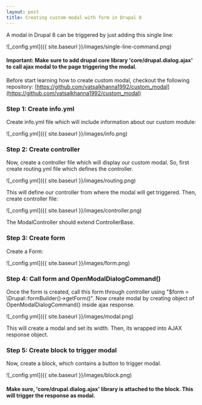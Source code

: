 ```yaml
---
layout: post
title: Creating custom modal with form in Drupal 8
---
```

A modal in Drupal 8 can be triggered by just adding this single line:

![_config.yml]({{ site.baseurl }}/images/single-line-command.png)

#### Important: Make sure to add drupal core library 'core/drupal.dialog.ajax' to call ajax modal to the page triggering the modal.

Before start learning how to create custom modal, checkout the following repository:
[https://github.com/vatsalkhanna1992/custom_modal](https://github.com/vatsalkhanna1992/custom_modal)

### Step 1: Create info.yml
Create info.yml file which will include information about our custom module:

![_config.yml]({{ site.baseurl }}/images/info.png)

### Step 2: Create controller
Now, create a controller file which will display our custom modal. So, first create routing.yml file which defines the controller.

![_config.yml]({{ site.baseurl }}/images/routing.png)

This will define our controller from where the modal will get triggered. Then, create controller file:

![_config.yml]({{ site.baseurl }}/images/controller.png)

The ModalController should extend ControllerBase. 

### Step 3: Create form
Create a Form:

![_config.yml]({{ site.baseurl }}/images/form.png)

### Step 4: Call form and OpenModalDialogCommand()
Once the form is created, call this form through controller using
"$form = \Drupal::formBuilder()->getForm()".
Now create modal by creating object of OpenModalDialogCommand() inside ajax response.

![_config.yml]({{ site.baseurl }}/images/modal.png)

This will create a modal and set its width. Then, its wrapped into AJAX response object.

### Step 5: Create block to trigger modal
Now, create a block, which contains a button to trigger modal.

![_config.yml]({{ site.baseurl }}/images/block.png)

#### Make sure, 'core/drupal.dialog.ajax' library is attached to the block. This will trigger the response as modal.
